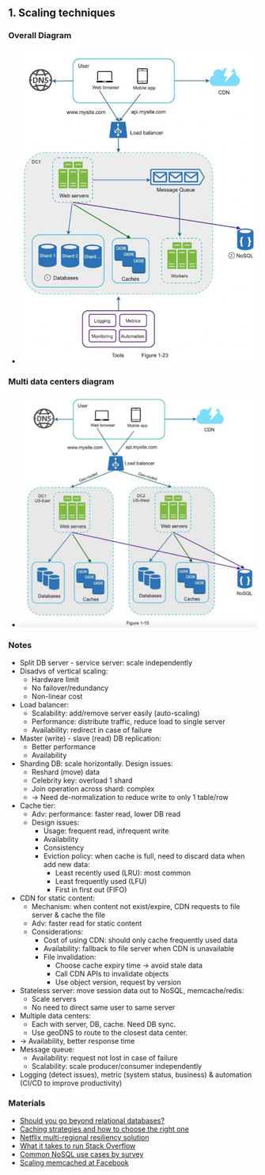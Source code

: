 ## 1. Scaling techniques
### Overall Diagram
- <img src="./resources/1.23.png" width="500"/>
### Multi data centers diagram
- <img src="./resources/1.15.png" width="500"/>
### Notes
- Split DB server - service server: scale independently
- Disadvs of vertical scaling:
  - Hardware limit
  - No failover/redundancy
  - Non-linear cost
- Load balancer:
  - Scalability: add/remove server easily (auto-scaling)
  - Performance: distribute traffic, reduce load to single server
  - Availability: redirect in case of failure
- Master (write) - slave (read) DB replication:
  - Better performance
  - Availability
- Sharding DB: scale horizontally. Design issues:
  - Reshard (move) data
  - Celebrity key: overload 1 shard
  - Join operation across shard: complex
  - -> Need de-normalization to reduce write to only 1 table/row
- Cache tier:
  - Adv: performance: faster read, lower DB read
  - Design issues:
    - Usage: frequent read, infrequent write
    - Availability
    - Consistency
    - Eviction policy: when cache is full, need to discard data when add new data:
      - Least recently used (LRU): most common
      - Least frequently used (LFU)
      - First in first out (FIFO)
- CDN for static content:
  - Mechanism: when content not exist/expire, CDN requests to file server & cache the file
  - Adv: faster read for static content
  - Considerations:
    - Cost of using CDN: should only cache frequently used data
    - Availability: fallback to file server when CDN is unavailable
    - File invalidation:
      - Choose cache expiry time -> avoid stale data
      - Call CDN APIs to invalidate objects
      - Use object version, request by version
- Stateless server: move session data out to NoSQL, memcache/redis:
  - Scale servers
  - No need to direct same user to same server
- Multiple data centers:
  - Each with server, DB, cache. Need DB sync.
  - Use geoDNS to route to the closest data center.
- -> Availability, better response time
- Message queue:
  - Availability: request not lost in case of failure
  - Scalability: scale producer/consumer independently
- Logging (detect issues), metric (system status, business) & automation (CI/CD to improve productivity)
### Materials
- [Should you go beyond relational databases?](https://blog.teamtreehouse.com/should-you-go-beyond-relational-databases)
- [Caching strategies and how to choose the right one](https://codeahoy.com/2017/08/11/caching-strategies-and-how-to-choose-the-right-one/)
- [Netflix multi-regional resiliency solution](https://netflixtechblog.com/active-active-for-multi-regional-resiliency-c47719f6685b)
- [What it takes to run Stack Overflow](https://nickcraver.com/blog/2013/11/22/what-it-takes-to-run-stack-overflow/)
- [Common NoSQL use cases by survey](http://highscalability.com/blog/2010/12/6/what-the-heck-are-you-actually-using-nosql-for.html)
- [Scaling memcached at Facebook](https://www.cs.bu.edu/~jappavoo/jappavoo.github.com/451/papers/memcache-fb.pdf)